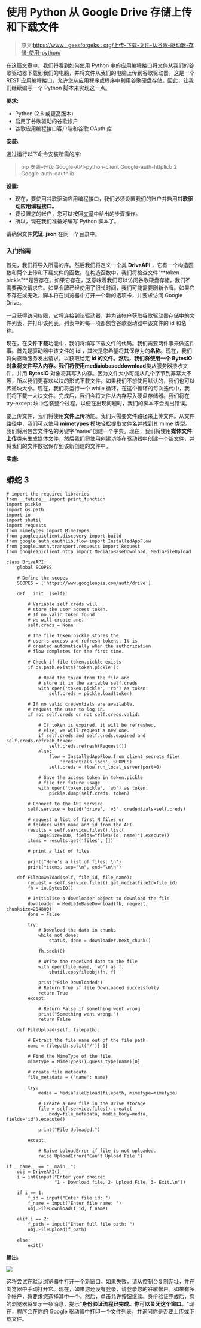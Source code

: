 # 使用 Python 从 Google Drive 存储上传和下载文件

> 原文:[https://www . geesforgeks . org/上传-下载-文件-从谷歌-驱动器-存储-使用-python/](https://www.geeksforgeeks.org/upload-and-download-files-from-google-drive-storage-using-python/)

在这篇文章中，我们将看到如何使用 Python 中的应用编程接口将文件从我们的谷歌驱动器下载到我们的电脑，并将文件从我们的电脑上传到谷歌驱动器。这是一个 REST 应用编程接口，允许您从应用程序或程序中利用谷歌硬盘存储。因此，让我们继续编写一个 Python 脚本来实现这一点。

**要求:**

*   Python (2.6 或更高版本)
*   启用了谷歌驱动的谷歌帐户
*   谷歌应用编程接口客户端和谷歌 OAuth 库

**安装:**

通过运行以下命令安装所需的库:

> pip 安装–升级 Google-API-python-client Google-auth-httplicb 2 Google-auth-oauthlib

**设置:**

*   现在，要使用谷歌驱动应用编程接口，我们必须设置我们的账户并启用**谷歌驱动应用编程接口。**
*   要设置您的帐户，您可以按照[文章](https://www.geeksforgeeks.org/get-list-of-files-and-folders-in-google-drive-storage-using-python/)中给出的步骤操作。
*   所以，现在我们准备好编写 Python 脚本了。

请确保文件**凭证. json** 在同一个目录中。

### 入门指南

首先，我们将导入所需的库。然后我们将定义一个类 **DriveAPI** ，它有一个构造函数和两个上传和下载文件的函数。在构造函数中，我们将检查文件“**token . pickle”**是否存在。如果它存在，这意味着我们可以访问谷歌硬盘存储，我们不需要再次请求它。如果令牌已经使用了很长时间，我们可能需要刷新令牌。如果它不存在或无效，脚本将在浏览器中打开一个新的选项卡，并要求访问 Google Drive。

一旦获得访问权限，它将连接到该驱动器，并为该帐户获取谷歌驱动器存储中的文件列表，并打印该列表。列表中的每一项都包含谷歌驱动器中该文件的 id 和名称。

现在，在**文件下载**功能中，我们将编写下载文件的代码。我们需要两件事来做这件事。首先是驱动器中该文件的 **id** ，其次是您希望将其保存为的**名称**。现在，我们将向驱动服务发出请求，以获取给定 **id 的文件。**然后，我们将使用一个 **BytesIO** 对象将文件写入内存。我们将使用**mediaiobaseddownload**类从服务器接收文件，并用 **BytesIO** 对象将其写入内存。因为文件大小可能从几个字节到非常大不等，所以我们更喜欢以块的形式下载文件。如果我们不想使用默认的，我们也可以传递块大小。现在，我们将运行一个 while 循环，在这个循环的每次迭代中，我们将下载一大块文件。完成后，我们会将文件从内存写入硬盘存储器。我们将在 try-except 块中包装整个过程，以便在出现问题时，我们的脚本不会抛出错误。

要上传文件，我们将使用**文件上传**功能。我们只需要文件路径来上传文件。从文件路径中，我们可以使用 **mimetypes** 模块轻松提取文件名并找到其 mime 类型。我们将用包含文件名的关键字“name”创建一个字典。现在，我们将使用**媒体文件上传**类来生成媒体文件，然后我们将使用创建功能在驱动器中创建一个新文件，并将我们的文件数据保存到该新创建的文件中。

**实施:**

## 蟒蛇 3

```
# import the required libraries
from __future__ import print_function
import pickle
import os.path
import io
import shutil
import requests
from mimetypes import MimeTypes
from googleapiclient.discovery import build
from google_auth_oauthlib.flow import InstalledAppFlow
from google.auth.transport.requests import Request
from googleapiclient.http import MediaIoBaseDownload, MediaFileUpload

class DriveAPI:
    global SCOPES

    # Define the scopes
    SCOPES = ['https://www.googleapis.com/auth/drive']

    def __init__(self):

        # Variable self.creds will
        # store the user access token.
        # If no valid token found
        # we will create one.
        self.creds = None

        # The file token.pickle stores the
        # user's access and refresh tokens. It is
        # created automatically when the authorization
        # flow completes for the first time.

        # Check if file token.pickle exists
        if os.path.exists('token.pickle'):

            # Read the token from the file and
            # store it in the variable self.creds
            with open('token.pickle', 'rb') as token:
                self.creds = pickle.load(token)

        # If no valid credentials are available,
        # request the user to log in.
        if not self.creds or not self.creds.valid:

            # If token is expired, it will be refreshed,
            # else, we will request a new one.
            if self.creds and self.creds.expired and self.creds.refresh_token:
                self.creds.refresh(Request())
            else:
                flow = InstalledAppFlow.from_client_secrets_file(
                    'credentials.json', SCOPES)
                self.creds = flow.run_local_server(port=0)

            # Save the access token in token.pickle
            # file for future usage
            with open('token.pickle', 'wb') as token:
                pickle.dump(self.creds, token)

        # Connect to the API service
        self.service = build('drive', 'v3', credentials=self.creds)

        # request a list of first N files or
        # folders with name and id from the API.
        results = self.service.files().list(
            pageSize=100, fields="files(id, name)").execute()
        items = results.get('files', [])

        # print a list of files

        print("Here's a list of files: \n")
        print(*items, sep="\n", end="\n\n")

    def FileDownload(self, file_id, file_name):
        request = self.service.files().get_media(fileId=file_id)
        fh = io.BytesIO()

        # Initialise a downloader object to download the file
        downloader = MediaIoBaseDownload(fh, request, chunksize=204800)
        done = False

        try:
            # Download the data in chunks
            while not done:
                status, done = downloader.next_chunk()

            fh.seek(0)

            # Write the received data to the file
            with open(file_name, 'wb') as f:
                shutil.copyfileobj(fh, f)

            print("File Downloaded")
            # Return True if file Downloaded successfully
            return True
        except:

            # Return False if something went wrong
            print("Something went wrong.")
            return False

    def FileUpload(self, filepath):

        # Extract the file name out of the file path
        name = filepath.split('/')[-1]

        # Find the MimeType of the file
        mimetype = MimeTypes().guess_type(name)[0]

        # create file metadata
        file_metadata = {'name': name}

        try:
            media = MediaFileUpload(filepath, mimetype=mimetype)

            # Create a new file in the Drive storage
            file = self.service.files().create(
                body=file_metadata, media_body=media, fields='id').execute()

            print("File Uploaded.")

        except:

            # Raise UploadError if file is not uploaded.
            raise UploadError("Can't Upload File.")

if __name__ == "__main__":
    obj = DriveAPI()
    i = int(input("Enter your choice:
                  "1 - Download file, 2- Upload File, 3- Exit.\n"))

    if i == 1:
        f_id = input("Enter file id: ")
        f_name = input("Enter file name: ")
        obj.FileDownload(f_id, f_name)

    elif i == 2:
        f_path = input("Enter full file path: ")
        obj.FileUpload(f_path)

    else:
        exit()
```

**输出:**

![](img/5a78c77856c7fac3f7accf888db200db.png)

这将尝试在默认浏览器中打开一个新窗口。如果失败，请从控制台复制网址，并在浏览器中手动打开它。现在，如果您还没有登录，请登录您的谷歌帐户。如果有多个帐户，将要求您选择其中一个。然后，单击允许按钮继续。身份验证完成后，您的浏览器将显示一条消息，提示“**身份验证流程已完成。你可以关闭这个窗口。**“现在，程序会在你的 Google 驱动器中打印一个文件列表，并询问你是否要上传或下载文件。